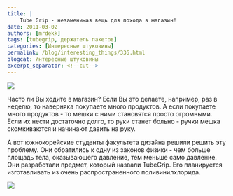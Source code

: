 ```yaml
---
title: |
    Tube Grip - незаменимая вещь для похода в магазин!
date: 2011-03-02
authors: [mrdekk]
tags: [tubegrip, держатель пакетов]
categories: [Интересные штуковины]
permalink: /blog/interesting_things/336.html
blogcat: Интересные штуковины
excerpt_separator: <!--cut-->
---
```



![](http://itw66.ru/uploads/images/00/00/01/2011/03/02/b28482.jpg)


Часто ли Вы ходите в магазин? Если Вы это делаете, например, раз в неделю, то наверняка покупаете много продуктов. А если покупаете много продуктов - то мешки с ними становятся просто огромными. Если их нести достаточно долго, то руки станет больно - ручки мешка скомкиваются и начинают давить на руку.

А вот южнокорейские студенты факультета дизайна решили решить эту проблему. Они обратились к одну из законов физики - чем больше площадь тела, оказывающего давление, тем меньше само давление. Они разработали предмет, который назвали TubeGrip. Его планируется изготавливать из очень распространенного поливинилхлорида. 


![](http://itw66.ru/uploads/images/00/00/01/2011/03/02/21abf7.jpg)

